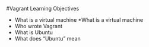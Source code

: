 #Vagrant 
Learning Objectives
* What is a virtual machine *What is a virtual machine
* Who wrote Vagrant
* What is Ubuntu
* What does “Ubuntu” mean

